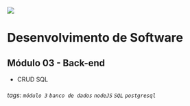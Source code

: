 ![](https://i.imgur.com/xG74tOh.png)

# Desenvolvimento de Software

## Módulo 03 - Back-end

- CRUD SQL

###### tags: `módulo 3` `banco de dados` `nodeJS` `SQL` `postgresql`

